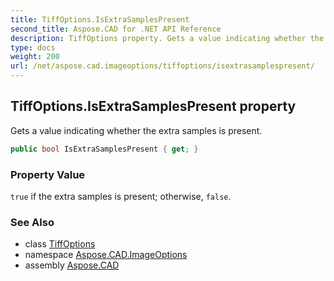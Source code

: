 ```yaml
---
title: TiffOptions.IsExtraSamplesPresent
second_title: Aspose.CAD for .NET API Reference
description: TiffOptions property. Gets a value indicating whether the extra samples is present
type: docs
weight: 200
url: /net/aspose.cad.imageoptions/tiffoptions/isextrasamplespresent/
---
```

## TiffOptions.IsExtraSamplesPresent property

Gets a value indicating whether the extra samples is present.

```csharp
public bool IsExtraSamplesPresent { get; }
```

### Property Value

`true` if the extra samples is present; otherwise, `false`.

### See Also

* class [TiffOptions](../)
* namespace [Aspose.CAD.ImageOptions](../../tiffoptions/)
* assembly [Aspose.CAD](../../../)


